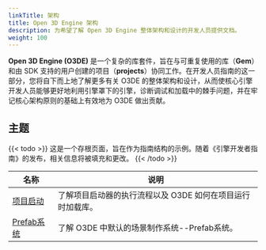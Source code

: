 ```yaml
---
linkTitle: 架构
title: Open 3D Engine 架构
description: 为希望了解 Open 3D Engine 整体架构和设计的开发人员提供文档。
weight: 100
---
```


**Open 3D Engine (O3DE)** 是一个复杂的库套件，旨在与可重复使用的库（**Gem**）和由 SDK 支持的用户创建的项目（**projects**）协同工作。在开发人员指南的这一部分，您将自下而上地了解更多有关 O3DE 的整体架构和设计，从而使核心引擎开发人员能够更好地利用引擎罩下的引擎，诊断调试和加载中的棘手问题，并在牢记核心架构原则的基础上有效地为 O3DE 做出贡献。

## 主题

{{< todo >}}
这是一个存根页面，旨在作为指南结构的示例。随着《引擎开发者指南》的发布，相关信息将被填充和更改。
{{< /todo >}}

| 名称                  | 说明                               |
|---------------------|----------------------------------|
| [项目启动](./bootstrap) | 了解项目启动器的执行流程以及 O3DE 如何在项目运行时加载库。 |
| [Prefab系统](./prefabs)  | 了解 O3DE 中默认的场景制作系统--Prefab系统。       |

